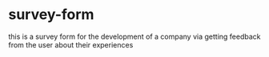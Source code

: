 # survey-form
this is a survey form for the development of a company via getting feedback from the user about their experiences
